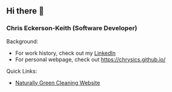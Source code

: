 ## Hi there 👋
### Chris Eckerson-Keith (Software Developer)

Background:
- For work history, check out my [LinkedIn](https://www.linkedin.com/in/chrysics91/)
- For personal webpage, check out https://chrysics.github.io/

Quick Links:
- [Naturally Green Cleaning Website](https://naturally-green-cleaning.com/)
